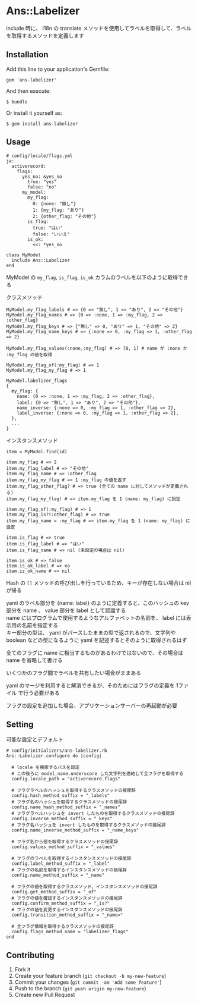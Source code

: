 # Ans::Labelizer

include 時に、 I18n の translate メソッドを使用してラベルを取得して、ラベルを取得するメソッドを定義します

## Installation

Add this line to your application's Gemfile:

    gem 'ans-labelizer'

And then execute:

    $ bundle

Or install it yourself as:

    $ gem install ans-labelizer

## Usage

    # config/locale/flags.yml
    ja:
      activerecord:
        flags:
          yes_no: &yes_no
            true: "yes"
            false: "no"
          my_model:
            my_flag:
              0: {none: "無し"}
              1: {my_flag: "あり"}
              2: {other_flag: "その他"}
            is_flag:
              true: "はい"
              false: "いいえ"
            is_ok:
              <<: *yes_no

    class MyModel
      include Ans::Labelizer
    end

MyModel の `my_flag`, `is_flag`, `is_ok` カラムのラベルを以下のように取得できる

クラスメソッド

    MyModel.my_flag_labels # => {0 => "無し", 1 => "あり", 2 => "その他"}
    MyModel.my_flag_names # => {0 => :none, 1 => :my_flag, 2 => :other_flag}
    MyModel.my_flag_keys # => {"無し" => 0, "あり" => 1, "その他" => 2}
    MyModel.my_flag_name_keys # => {:none => 0, :my_flag => 1, :other_flag => 2}

    MyModel.my_flag_values(:none,:my_flag) # => [0, 1] # name が :none か :my_flag の値を取得

    MyModel.my_flag_of(:my_flag) # => 1
    MyModel.my_flag_my_flag # => 1

    MyModel.labelizer_flags
    {
      my_flag: {
        name: {0 => :none, 1 => :my_flag, 2 => :other_flag},
        label: {0 => "無し", 1 => "あり", 2 => "その他"},
        name_inverse: {:none => 0, :my_flag => 1, :other_flag => 2},
        label_inverse: {:none => 0, :my_flag => 1, :other_flag => 2},
      },
      ...
    }

インスタンスメソッド

    item = MyModel.find(id)

    item.my_flag # => 2
    item.my_flag_label # => "その他"
    item.my_flag_name # => :other_flag
    item.my_flag_my_flag # => 1 :my_flag の値を返す
    item.my_flag_other_flag? # => true (全ての name に対してメソッドが定義される)
    item.my_flag_my_flag! # => item.my_flag を 1 (name: my_flag) に設定

    item.my_flag_of(:my_flag) # => 1
    item.my_flag_is?(:other_flag) # => true
    item.my_flag_name = :my_flag # => item.my_flag を 1 (name: my_flag) に設定

    item.is_flag # => true
    item.is_flag_label # => "はい"
    item.is_flag_name # => nil (未設定の場合は nil)

    item.is_ok # => false
    item.is_ok_label # => no
    item.is_ok_name # => nil

Hash の `[]` メソッドの呼び出しを行っているため、キーが存在しない場合は nil が帰る

yaml のラベル部分を {name: label} のように定義すると、このハッシュの key 部分を name 、 value 部分を label として認識する  
name にはプログラムで使用するようなアルファベットの名前を、 label には表示用の名前を指定する  
キー部分の型は、 yaml がパースしたままの型で返されるので、文字列や boolean などの型になるように yaml を記述するとそのように取得されるはず

全てのフラグに name に相当するものがあるわけではないので、その場合は name を省略して書ける

いくつかのフラグ間でラベルを共有したい場合がままある

yaml のマージを利用すると解消できるが、そのためにはフラグの定義を 1ファイル で行う必要がある

フラグの設定を追加した場合、アプリケーションサーバーの再起動が必要

## Setting

可能な設定とデフォルト

    # config/initializers/ans-labelizer.rb
    Ans::Labelizer.configure do |config|

      # locale を検索するパスを設定
      # この後ろに model_name.underscore した文字列を連結して全フラグを取得する
      config.locale_path = "activerecord.flags"

      # フラグラベルのハッシュを取得するクラスメソッドの接尾辞
      config.hash_method_suffix = "_labels"
      # フラグ名のハッシュを取得するクラスメソッドの接尾辞
      config.name_hash_method_suffix = "_names"
      # フラグラベルハッシュを invert したものを取得するクラスメソッドの接尾辞
      config.inverse_method_suffix = "_keys"
      # フラグ名ハッシュを invert したものを取得するクラスメソッドの接尾辞
      config.name_inverse_method_suffix = "_name_keys"

      # フラグ名から値を取得するクラスメソッドの接尾辞
      config.values_method_suffix = "_values"

      # フラグのラベルを取得するインスタンスメソッドの接尾辞
      config.label_method_suffix = "_label"
      # フラグの名前を取得するインスタンスメソッドの接尾辞
      config.name_method_suffix = "_name"
      
      # フラグの値を取得するクラスメソッド、インスタンスメソッドの接尾辞
      config.get_method_suffix = "_of"
      # フラグの値を確認するインスタンスメソッドの接尾辞
      config.confirm_method_suffix = "_is?"
      # フラグの値を変更するインスタンスメソッドの接尾辞
      config.transition_method_suffix = "_name="
      
      # 全フラグ情報を取得するクラスメソッドの接尾辞
      config.flags_method_name = "labelizer_flags"
    end

## Contributing

1. Fork it
2. Create your feature branch (`git checkout -b my-new-feature`)
3. Commit your changes (`git commit -am 'Add some feature'`)
4. Push to the branch (`git push origin my-new-feature`)
5. Create new Pull Request

